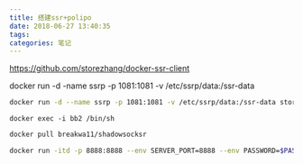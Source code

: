 ```yaml
---
title: 搭建ssr+polipo
date: 2018-06-27 13:40:35
tags:
categories: 笔记
---
```




https://github.com/storezhang/docker-ssr-client



docker run -d -name ssrp -p 1081:1081 -v /etc/ssrp/data:/ssr-data 



```bash
docker run -d --name ssrp -p 1081:1081 -v /etc/ssrp/data:/ssr-data storezhang/ssr-client
```

```
docker exec -i bb2 /bin/sh
```

```bash
docker pull breakwa11/shadowsocksr

docker run -itd -p 8888:8888 --env SERVER_PORT=8888 --env PASSWORD=$PASSWORD --name ssr breakwa11/shadowsocksr
```

